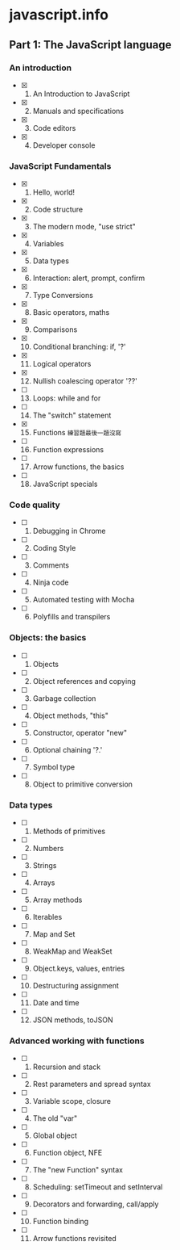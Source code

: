 # javascript.info

## Part 1: The JavaScript language

### An introduction

- [x] 1.  An Introduction to JavaScript
- [x] 2.  Manuals and specifications
- [x] 3.  Code editors
- [x] 4.  Developer console

### JavaScript Fundamentals

- [x] 1.  Hello, world!
- [x] 2.  Code structure
- [x] 3.  The modern mode, "use strict"
- [x] 4.  Variables
- [x] 5.  Data types
- [x] 6.  Interaction: alert, prompt, confirm
- [x] 7.  Type Conversions
- [x] 8.  Basic operators, maths
- [x] 9.  Comparisons
- [x] 10. Conditional branching: if, '?'
- [x] 11. Logical operators
- [x] 12. Nullish coalescing operator '??'
- [ ] 13. Loops: while and for
- [ ] 14. The "switch" statement
- [x] 15. Functions `練習題最後一題沒寫`
- [ ] 16. Function expressions
- [ ] 17. Arrow functions, the basics
- [ ] 18. JavaScript specials

### Code quality

- [ ] 1.  Debugging in Chrome
- [ ] 2.  Coding Style
- [ ] 3.  Comments
- [ ] 4.  Ninja code
- [ ] 5.  Automated testing with Mocha
- [ ] 6.  Polyfills and transpilers

### Objects: the basics

- [ ] 1.  Objects
- [ ] 2.  Object references and copying
- [ ] 3.  Garbage collection
- [ ] 4.  Object methods, "this"
- [ ] 5.  Constructor, operator "new"
- [ ] 6.  Optional chaining '?.'
- [ ] 7.  Symbol type
- [ ] 8.  Object to primitive conversion

### Data types

- [ ] 1.  Methods of primitives
- [ ] 2.  Numbers
- [ ] 3.  Strings
- [ ] 4.  Arrays
- [ ] 5.  Array methods
- [ ] 6.  Iterables
- [ ] 7.  Map and Set
- [ ] 8.  WeakMap and WeakSet
- [ ] 9.  Object.keys, values, entries
- [ ] 10. Destructuring assignment
- [ ] 11. Date and time
- [ ] 12. JSON methods, toJSON

### Advanced working with functions

- [ ] 1.  Recursion and stack
- [ ] 2.  Rest parameters and spread syntax
- [ ] 3.  Variable scope, closure
- [ ] 4.  The old "var"
- [ ] 5.  Global object
- [ ] 6.  Function object, NFE
- [ ] 7.  The "new Function" syntax
- [ ] 8.  Scheduling: setTimeout and setInterval
- [ ] 9.  Decorators and forwarding, call/apply
- [ ] 10. Function binding
- [ ] 11. Arrow functions revisited
